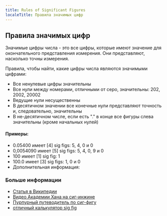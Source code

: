 ```yaml
---
title: Rules of Significant Figures
localeTitle: Правила значимых цифр
---
```

## Правила значимых цифр

Значимые цифры числа - это все цифры, которые имеют значение для окончательного представления измерения. Они представляют, насколько точны измерения.

Правила, чтобы найти, какие цифры числа являются значимыми цифрами:

*   Все ненулевые цифры значительны
*   Все нули между номерами, отличными от серо, значительны: 202, 2002, 20002
*   Ведущие нули несущественны
*   В десятичном значении все конечные нули представляют точность и, следовательно, значительны
*   В не-десятичном числе, если есть "." в конце все фигуры слева значительны (кроме начальных нулей)

#### Примеры:

*   0.05400 имеет \[4\] sig figs: 5, 4, 0 и 0
*   0,0054090 имеет \[5\] sig figs: 5, 4, 0, 9 и 0
*   100 имеет \[1\] sig fig: 1
*   100.0 имеет \[3\] sig figs: 1, 0 и 0
*   Дополнительная информация:

### Больше информации

*   [Статья в Википедии](https://en.wikipedia.org/wiki/Significant_figures)
*   [Видео Академии Хана на сиг-инжине](https://www.khanacademy.org/math/arithmetic-home/arith-review-decimals/arithmetic-significant-figures-tutorial/v/significant-figures)
*   [Пурпурный путеводитель по сиг-фигу](https://www.purplemath.com/modules/rounding2.htm)
*   [отличный калькулятор sig fig](https://www.omnicalculator.com/math/sig-fig)